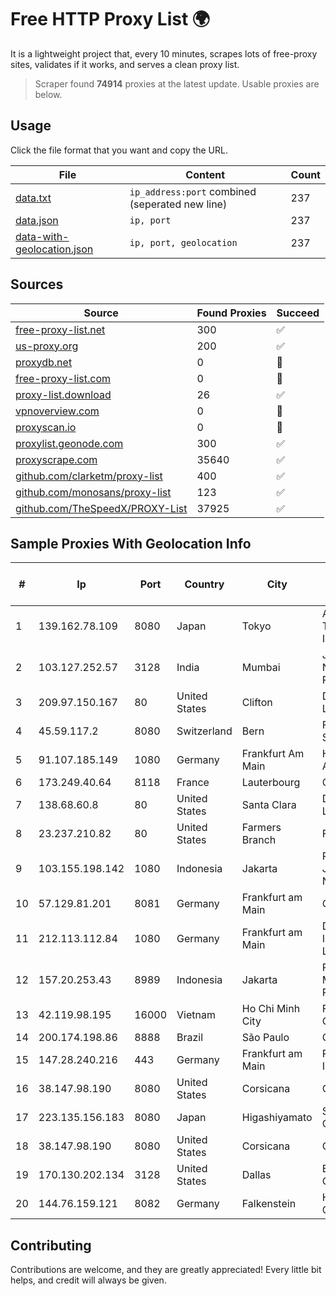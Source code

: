 
# Free HTTP Proxy List 🌍

It is a lightweight project that, every 10 minutes, scrapes lots of free-proxy sites, validates if it works, and serves a clean proxy list.


> Scraper found **74914** proxies at the latest update. Usable proxies are below.

## Usage

Click the file format that you want and copy the URL.


|File|Content|Count|
|----|-------|-----|
|[data.txt](https://raw.githubusercontent.com/themiralay/Proxy-List-World/master/data.txt)|`ip_address:port` combined (seperated new line)|237|
|[data.json](https://raw.githubusercontent.com/themiralay/Proxy-List-World/master/data.json)|`ip, port`|237|
|[data-with-geolocation.json](https://raw.githubusercontent.com/themiralay/Proxy-List-World/master/data-with-geolocation.json)|`ip, port, geolocation`|237|

## Sources

|Source|Found Proxies|Succeed|
|------|-------------|-------|
|[free-proxy-list.net](https://free-proxy-list.net)|300|✅|
|[us-proxy.org](https://www.us-proxy.org)|200|✅|
|[proxydb.net](http://proxydb.net)|0|🚫|
|[free-proxy-list.com](https://free-proxy-list.com/?page=&port=&type%5B%5D=http&type%5B%5D=https&up_time=0&search=Search)|0|🚫|
|[proxy-list.download](https://www.proxy-list.download/HTTP)|26|✅|
|[vpnoverview.com](https://vpnoverview.com/privacy/anonymous-browsing/free-proxy-servers)|0|🚫|
|[proxyscan.io](https://www.proxyscan.io)|0|🚫|
|[proxylist.geonode.com](https://proxylist.geonode.com/api/proxy-list?limit=300&page=1&sort_by=lastChecked&sort_type=desc&protocols=http,https)|300|✅|
|[proxyscrape.com](https://api.proxyscrape.com/v2/?request=displayproxies&protocol=http&timeout=10000&country=all&ssl=all&anonymity=all)|35640|✅|
|[github.com/clarketm/proxy-list](https://raw.githubusercontent.com/clarketm/proxy-list/master/proxy-list-raw.txt)|400|✅|
|[github.com/monosans/proxy-list](https://raw.githubusercontent.com/monosans/proxy-list/main/proxies/http.txt)|123|✅|
|[github.com/TheSpeedX/PROXY-List](https://raw.githubusercontent.com/TheSpeedX/PROXY-List/master/http.txt)|37925|✅|


## Sample Proxies With Geolocation Info

|#|Ip|Port|Country|City|Internet Service Provider|
|-|--|----|-------|----|-------------------------|
|1|139.162.78.109|8080|Japan|Tokyo|Akamai Technologies, Inc.|
|2|103.127.252.57|3128|India|Mumbai|Juweriyah Networks Private Limited|
|3|209.97.150.167|80|United States|Clifton|DigitalOcean, LLC|
|4|45.59.117.2|8080|Switzerland|Bern|FranTech Solutions|
|5|91.107.185.149|1080|Germany|Frankfurt Am Main|Hetzner Online AG|
|6|173.249.40.64|8118|France|Lauterbourg|Contabo GmbH|
|7|138.68.60.8|80|United States|Santa Clara|DigitalOcean, LLC|
|8|23.237.210.82|80|United States|Farmers Branch|FDCservers.net|
|9|103.155.198.142|1080|Indonesia|Jakarta|PT Lintas Jaringan Nusantara|
|10|57.129.81.201|8081|Germany|Frankfurt am Main|OVH SAS|
|11|212.113.112.84|1080|Germany|Frankfurt am Main|DpkgSoft International Limited|
|12|157.20.253.43|8989|Indonesia|Jakarta|PT.Global Media Data Prima|
|13|42.119.98.195|16000|Vietnam|Ho Chi Minh City|FPT Telecom Company|
|14|200.174.198.86|8888|Brazil|São Paulo|Claro S.A|
|15|147.28.240.216|443|Germany|Frankfurt am Main|Packet Host, Inc.|
|16|38.147.98.190|8080|United States|Corsicana|Corsicana ISD|
|17|223.135.156.183|8080|Japan|Higashiyamato|So-net Corporation|
|18|38.147.98.190|8080|United States|Corsicana|Corsicana ISD|
|19|170.130.202.134|3128|United States|Dallas|Eonix Corporation|
|20|144.76.159.121|8082|Germany|Falkenstein|Hetzner Online GmbH|



## Contributing

Contributions are welcome, and they are greatly appreciated! Every
little bit helps, and credit will always be given.

